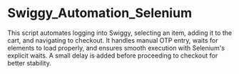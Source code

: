 # Swiggy_Automation_Selenium
This script automates logging into Swiggy, selecting an item, adding it to the cart, and navigating to checkout. It handles manual OTP entry, waits for elements to load properly, and ensures smooth execution with Selenium's explicit waits. A small delay is added before proceeding to checkout for better stability.
